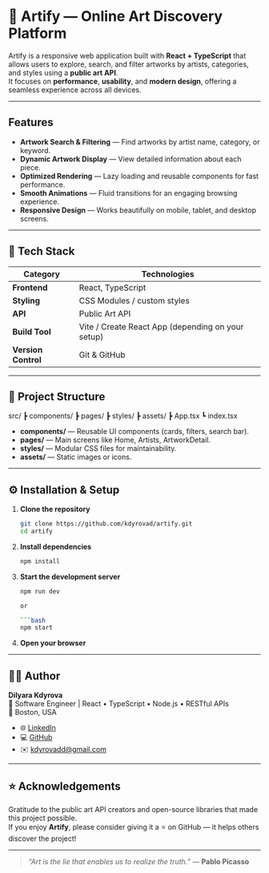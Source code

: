 # 🎨 Artify — Online Art Discovery Platform

Artify is a responsive web application built with **React + TypeScript** that allows users to explore, search, and filter artworks by artists, categories, and styles using a **public art API**.  
It focuses on **performance**, **usability**, and **modern design**, offering a seamless experience across all devices.

---

## Features

- **Artwork Search & Filtering** — Find artworks by artist name, category, or keyword.  
- **Dynamic Artwork Display** — View detailed information about each piece.  
- **Optimized Rendering** — Lazy loading and reusable components for fast performance.  
- **Smooth Animations** — Fluid transitions for an engaging browsing experience.  
- **Responsive Design** — Works beautifully on mobile, tablet, and desktop screens.

---

## 🧠 Tech Stack

| Category | Technologies |
|-----------|--------------|
| **Frontend** | React, TypeScript |
| **Styling** | CSS Modules / custom styles |
| **API** | Public Art API |
| **Build Tool** | Vite / Create React App (depending on your setup) |
| **Version Control** | Git & GitHub |

---

## 🧩 Project Structure
src/
┣ components/
┣ pages/
┣ styles/
┣ assets/
┣ App.tsx
┗ index.tsx

- **components/** — Reusable UI components (cards, filters, search bar).  
- **pages/** — Main screens like Home, Artists, ArtworkDetail.  
- **styles/** — Modular CSS files for maintainability.  
- **assets/** — Static images or icons.

---

## ⚙️ Installation & Setup

1. **Clone the repository**
   ```bash
   git clone https://github.com/kdyrovad/artify.git
   cd artify

2. **Install dependencies**
   ```bash
   npm install

3. **Start the development server**
   ```bash
   npm run dev

   or

   ```bash
   npm start

4. **Open your browser**


---

## 🧑‍💻 Author

**Dilyara Kdyrova**  
💼 Software Engineer | React • TypeScript • Node.js • RESTful APIs  
📍 Boston, USA  

- 🌐 [LinkedIn](https://www.linkedin.com/in/kdyrovadd/)  
- 💻 [GitHub](https://github.com/kdyrovad)  
- ✉️ kdyrovadd@gmail.com  

---

## ⭐ Acknowledgements

Gratitude to the public art API creators and open-source libraries that made this project possible.  
If you enjoy **Artify**, please consider giving it a ⭐ on GitHub — it helps others discover the project!  

---

> _“Art is the lie that enables us to realize the truth.”_ — **Pablo Picasso**
   
